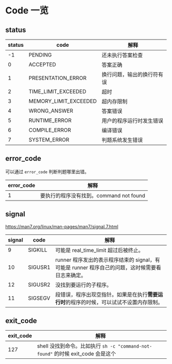 # Code 一览

## status

| status | code                  | 解释                       |
| ------ | --------------------- | -------------------------- |
| -1     | PENDING               | 还未执行答案检查           |
| 0      | ACCEPTED              | 答案正确                   |
| 1      | PRESENTATION_ERROR    | 换行问题，输出的换行符有误 |
| 2      | TIME_LIMIT_EXCEEDED   | 超时                       |
| 3      | MEMORY_LIMIT_EXCEEDED | 超内存限制                 |
| 4      | WRONG_ANSWER          | 答案错误                   |
| 5      | RUNTIME_ERROR         | 用户的程序运行时发生错误   |
| 6      | COMPILE_ERROR         | 编译错误                   |
| 7      | SYSTEM_ERROR          | 判题系统发生错误           |


## error_code

可以通过 `error_code` 判断判题哪里出错。

| error_code | 解释                                    |
| ---------- | --------------------------------------- |
| 1          | 要执行的程序没有找到。command not found |

## signal

<https://man7.org/linux/man-pages/man7/signal.7.html>

| signal | code    | 解释                                                                                             |
| ------ | ------- | ------------------------------------------------------------------------------------------------ |
| 9      | SIGKILL | 可能是 real_time_limit 超过后被终止。                                                            |
| 10     | SIGUSR1 | runner 程序发出的表示程序结束的 signal，有可能是 runner 程序自己的问题，这时候需要看日志来确定。 |
| 12     | SIGUSR2 | 没找到要运行的子程序。                                                                           |
| 11     | SIGSEGV | 段错误，程序出现空指针。如果是在执行**需要运行时**的程序的时候，可以试试不设置内存限制。         |

## exit_code

| exit_code | 解释                                                                             |
| --------- | -------------------------------------------------------------------------------- |
| 127       | shell 没找到命令。比如执行 `sh -c "command-not-found"` 的时候 exit_code 会是这个 |
